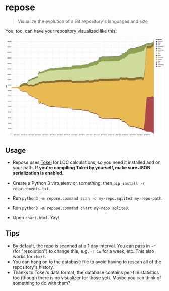 repose
======

> Visualize the evolution of a Git repository's languages and size

You, too, can have your repository visualized like this!

<img src="example-chart.png">

Usage
-----

* Repose uses [Tokei][tokei] for LOC calculations, so you need it installed and on your path.
  **If you're compiling Tokei by yourself, make sure JSON serialization is enabled.**
  
* Create a Python 3 virtualenv or something, then `pip install -r requirements.txt`.

* Run `python3 -m repose.command scan -d my-repo.sqlite3 my-repo-path`.
* Run `python3 -m repose.command chart my-repo.sqlite3`.
* Open `chart.html`. Yay!

Tips
----

* By default, the repo is scanned at a 1 day interval. You can pass in `-r` (for "resolution")
  to change this, e.g. `-r 1w` for a week, etc. This also works for `chart`.
* You can hang on to the database file to avoid having to rescan all of the repository's history.
* Thanks to Tokei's data format, the database contains per-file statistics too (though there is no visualizer for those yet). Maybe you can think of something to do with them?


[tokei]: https://github.com/Aaronepower/tokei